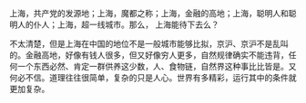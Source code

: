 上海，共产党的发源地；上海，魔都之称；上海，金融的高地；上海，聪明人和聪明人的仆人；上海，超一线城市。那么， 上海能待下去么？

不太清楚，但是上海在中国的地位不是一般城市能够比拟，京沪、京沪不是乱叫的。金融高地，好像有钱人很多，但又好像穷人更多，自然规律确实不能违背，任何一个东西必然、肯定一群供养这少数，人、食物链，自然界这种事比比皆是。又何必不信。道理往往很简单，复杂的只是人心。世界有多精彩，运行其中的条件就更加复杂。
